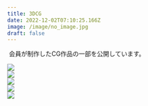 ```yaml
---
title: 3DCG
date: 2022-12-02T07:10:25.166Z
image: /image/no_image.jpg
draft: false
---
```

 ﻿ 
会員が制作したCG作品の一部を公開しています。  

<div class="illust-container">
    <div class="illust-button"><img id="grid-05" onclick="clickedImage('grid-05');" src="/image/VRcG_2022_01.png"></div>
    <div class="illust-button"><img id="grid-04" onclick="clickedImage('grid-04');" src="/image/VRcG_2022_02.png"></div>
    <div class="illust-button"><img id="grid-03" onclick="clickedImage('grid-03');" src="/image/VRcG_2022_03.png"></div>
    <div class="illust-button"><img id="grid-02" onclick="clickedImage('grid-02');" src="/image/VRcG_2022_04.png"></div>
    <div class="illust-button"><img id="grid-01" onclick="clickedImage('grid-01');" src="/image/VRcG_2022_05.png"></div>

</div>

<div class="popup" id="js-popup">
    <div class="popup-inner">
        <a><img id="popup-image" src=""></a>
    </div>
    <div class="black-background" id="js-black-bg"></div>
</div>

<style type="text/css">
.popup {
  position: fixed;
  left: 0;
  top: 0;
  width: 100%;
  height: 100%;
  z-index: 9999;
  opacity: 0;
  visibility: hidden;
  transition: .6s;
}
.popup.is-show {
  opacity: 1;
  visibility: visible;
}
.popup-inner {
  position: absolute;
  left: 50%;
  top: 50%;
  transform: translate(-50%,-50%);
  width: 80%;
  max-width: 600px;
  padding: 50px;
  background-color: #fff;
  z-index: 2;
}
.popup-inner img {
  width: 100%;
}
.black-background {
  position: absolute;
  left: 0;
  top: 0;
  width: 100%;
  height: 100%;
  background-color: rgba(0,0,0,.8);
  z-index: 1;
  cursor: pointer;
}
</style>
<script type="text/javascript" src="/js/popupImage.js"></script>